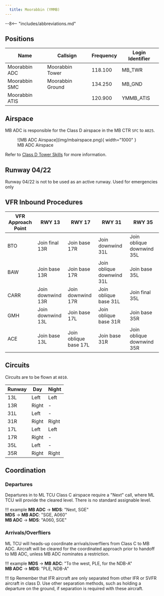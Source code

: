 ```yaml
---
  title: Moorabbin (YMMB)
---
```


--8<-- "includes/abbreviations.md"

## Positions
| Name               | Callsign       | Frequency        | Login Identifier                         |
| ------------------ | -------------- | ---------------- | ---------------------------------------- |
| Moorabbin ADC  | Moorabbin Tower  | 118.100         | MB_TWR                        |
| Moorabbin SMC   | Moorabbin Ground   | 134.250          | MB_GND                       |
| Moorabbin ATIS        |                | 120.900          | YMMB_ATIS                               |

## Airspace
MB ADC is responsible for the Class D airspace in the MB CTR `SFC` to `A025`.

<figure markdown>
![MB ADC Airspace](img/mbairspace.png){ width="1000" }
  <figcaption>MB ADC Airspace</figcaption>
</figure>

Refer to [Class D Tower Skills](../../controller-skills/classdtwr) for more information.

## Runway 04/22
Runway 04/22 is not to be used as an active runway. Used for emergencies only

## VFR Inbound Procedures

| VFR Approach Point | RWY 13  | RWY 17 | RWY 31  | RWY 35 |
| ----------------| --------- | ---------- | --------- | ---------- |
| BTO | Join final 13R | Join base 17R | Join downwind 31L | Join oblique downwind 35L |
| BAW  | Join base 13R | Join base 17R | Join oblique downwind 31L | Join base 35L |
| CARR | Join downwind 13R | Join downwind 17R | Join oblique base 31L | Join final 35L |
| GMH  | Join downwind 13L | Join base 17L | Join oblique base 31R | Join base 35R |
| ACE  | Join base 13L | Join oblique base 17L | Join base 31R | Join oblique downwind 35R |

## Circuits
Circuits are to be flown at `A010`.

| Runway | Day | Night |
| ------ | ------ | ----|
| 13L     | Left  | Left |
| 13R     | Right | - |
| 31L     | Left  | - |
| 31R     | Right  | Right |
| 17L     | Left  | Left |
| 17R     | Right | - |
| 35L     | Left  | - |
| 35R     | Right  | Right |

## Coordination
### Departures
Departures in to ML TCU Class C airspace require a "Next" call, where ML TCU will provide the cleared level. There is no standard assignable level.

!!! example
    <span class="hotline">**MB ADC** -> **MDS**</span>: "Next, SGE"  
    <span class="hotline">**MDS** -> **MB ADC**</span>: "SGE, A060"  
    <span class="hotline">**MB ADC** -> **MDS**</span>: "A060, SGE"

### Arrivals/Overfliers
ML TCU will heads-up coordinate arrivals/overfliers from Class C to MB ADC. Aircraft will be cleared for the coordinated approach prior to handoff to MB ADC, unless MB ADC nominates a restriction.

!!! example
    <span class="hotline">**MDS** -> **MB ADC**</span>: "To the west, PLE, for the NDB-A"  
    <span class="hotline">**MB ADC** -> **MDS**</span>: "PLE, NDB-A"

!!! tip
    Remember that IFR aircraft are only separated from other IFR or SVFR aircraft in class D. Use other separation methods, such as holding a departure on the ground, if separation is required with these aircraft.